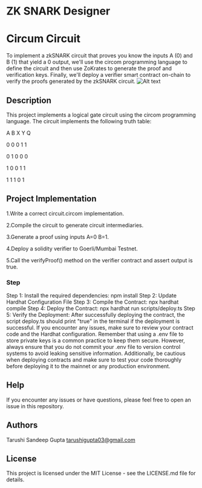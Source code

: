 # ZK SNARK Designer

# Circum Circuit
To implement a zkSNARK circuit that proves you know the inputs A (0) and B (1) that yield a 0 output, we'll use the circom programming language to define the circuit and then use ZoKrates to generate the proof and verification keys. Finally, we'll deploy a verifier smart contract on-chain to verify the proofs generated by the zkSNARK circuit.
![Alt text](image.png)

## Description

This project implements a logical gate circuit using the circom programming language. The circuit implements the following truth table:

A B X Y Q

0 0 0 1 1

0 1 0 0 0

1 0 0 1 1

1 1 1 0 1

## Project Implementation

1.Write a correct circuit.circom implementation.

2.Compile the circuit to generate circuit intermediaries.

3.Generate a proof using inputs A=0 B=1.

4.Deploy a solidity verifier to Goerli/Mumbai Testnet.

5.Call the verifyProof() method on the verifier contract and assert output is true.

### Step

Step 1: Install the required dependencies: npm install
Step 2: Update Hardhat Configuration File
Step 3: Compile the Contract: npx hardhat compile
Step 4: Deploy the Contract: npx hardhat run scripts/deploy.ts
Step 5: Verify the Deployment: After successfully deploying the contract, the script deploy.ts should print "true" in the terminal if the deployment is successful. If you encounter any issues, make sure to review your contract code and the Hardhat configuration. Remember that using a .env file to store private keys is a common practice to keep them secure. However, always ensure that you do not commit your .env file to version control systems to avoid leaking sensitive information. Additionally, be cautious when deploying contracts and make sure to test your code thoroughly before deploying it to the mainnet or any production environment.

## Help

If you encounter any issues or have questions, please feel free to open an issue in this repository.

## Authors

Tarushi Sandeep Gupta
tarushigupta03@gmail.com

## License

This project is licensed under the MIT License - see the LICENSE.md file for details.
